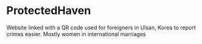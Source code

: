 # ProtectedHaven
Website linked with a QR code used for foreigners in Ulsan, Korea to report crimes easier. Mostly women in international marriages

